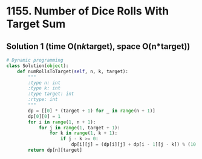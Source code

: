 # 1155. Number of Dice Rolls With Target Sum

## Solution 1 (time O(n*k*target), space O(n*target))

```python
# Dynamic programming
class Solution(object):
    def numRollsToTarget(self, n, k, target):
        """
        :type n: int
        :type k: int
        :type target: int
        :rtype: int
        """
        dp = [[0] * (target + 1) for _ in range(n + 1)]
        dp[0][0] = 1
        for i in range(1, n + 1):
            for j in range(1, target + 1):
                for k in range(1, k + 1):
                    if j - k >= 0:
                        dp[i][j] = (dp[i][j] + dp[i - 1][j - k]) % (10 ** 9 + 7)
        return dp[n][target]
```
